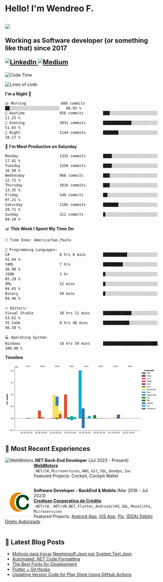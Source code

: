<h1 align="left">Hello! I'm Wendreo F.</h1>

<h2 align="left"><img src="https://user-images.githubusercontent.com/74038190/225813708-98b745f2-7d22-48cf-9150-083f1b00d6c9.gif" width="500px">
  <p>Working as Software developer (or something like that) since 2017</p>
    <p align="left">
      <a href="https://www.linkedin.com/in/wendreof/">
        <img src="https://img.shields.io/badge/linkedin-%230077B5.svg?&style=for-the-badge&logo=linkedin&logoColor=white" alt="LinkedIn"/>
      </a>
      <a href="https://medium.com/@wendreof">
        <img src="https://img.shields.io/badge/Medium-%23000000.svg?style=for-the-badge&logo=Medium&logoColor=white" alt="Medium"/>
      </a>
    </p>
</h2>

<!--START_SECTION:waka-->
![Code Time](http://img.shields.io/badge/Code%20Time-5%2C008%20hrs%2042%20mins-blue)

![Lines of code](https://img.shields.io/badge/From%20Hello%20World%20I%27ve%20Written-6.6%20million%20lines%20of%20code-blue)

**I'm a Night 🦉** 

```text
🌞 Morning                680 commits         ██░░░░░░░░░░░░░░░░░░░░░░░   08.93 % 
🌆 Daytime                856 commits         ███░░░░░░░░░░░░░░░░░░░░░░   11.25 % 
🌃 Evening                3931 commits        █████████████░░░░░░░░░░░░   51.65 % 
🌙 Night                  2144 commits        ███████░░░░░░░░░░░░░░░░░░   28.17 % 
```
📅 **I'm Most Productive on Saturday** 

```text
Monday                   1325 commits        ████░░░░░░░░░░░░░░░░░░░░░   17.41 % 
Tuesday                  1256 commits        ████░░░░░░░░░░░░░░░░░░░░░   16.50 % 
Wednesday                968 commits         ███░░░░░░░░░░░░░░░░░░░░░░   12.72 % 
Thursday                 1016 commits        ███░░░░░░░░░░░░░░░░░░░░░░   13.35 % 
Friday                   549 commits         ██░░░░░░░░░░░░░░░░░░░░░░░   07.21 % 
Saturday                 2185 commits        ███████░░░░░░░░░░░░░░░░░░   28.71 % 
Sunday                   312 commits         █░░░░░░░░░░░░░░░░░░░░░░░░   04.10 % 
```


📊 **This Week I Spent My Time On** 

```text
🕑︎ Time Zone: America/Sao_Paulo

💬 Programming Languages: 
C#                       8 hrs 8 mins        ███████████░░░░░░░░░░░░░░   42.84 % 
YAML                     7 hrs               █████████░░░░░░░░░░░░░░░░   36.90 % 
JSON                     1 hr                █░░░░░░░░░░░░░░░░░░░░░░░░   05.29 % 
XML                      52 mins             █░░░░░░░░░░░░░░░░░░░░░░░░   04.65 % 
Binary                   50 mins             █░░░░░░░░░░░░░░░░░░░░░░░░   04.46 % 

🔥 Editors: 
Visual Studio            10 hrs 11 mins      █████████████░░░░░░░░░░░░   53.62 % 
VS Code                  8 hrs 48 mins       ████████████░░░░░░░░░░░░░   46.38 % 

💻 Operating System: 
Windows                  18 hrs 59 mins      █████████████████████████   100.00 % 
```

**Timeline**

![Lines of Code chart](https://raw.githubusercontent.com/wendreof/wendreof/master/assets/bar_graph.png)


<!--END_SECTION:waka-->

## :briefcase: Most Recent Experiences

[<img align="left" height="94px" width="94px" alt="WebMotors" src="https://e3ba6e8732e83984.cdn.gocache.net/uploads/image/file/1300080/regular_332d4832f6525db120672fca7cb9a19a.png"/>](https://portal.credisan.com.br/)
**.NET Back-End Developer** (Jul 2023 - Present)\
[**WebMotors**](https://www.webmotors.com.br/)<br>
`.NET/C#`, `Microservices`, `AWS`, `Git`, `SQL`, `DevOps`, `Iac`<br>
Featured Projects: Cockpit, Cockpit Wallet
<br><br>

[<img align="left" height="94px" width="94px" alt="Credisan Cooperativa de Crédito" src="images/logo.png"/>](https://portal.credisan.com.br/)
**Software Developer - BackEnd & Mobile** (Mar 2019 - Jul 2023)\
[**Credisan Cooperativa de Crédito**](https://portal.credisan.com.br/)<br>
`.NET/C#`, `.NET/VB.NET`, `Flutter`, `Android/iOS`, `SQL`, `Monoliths`, `Microservices` <br>
Featured Projects: [Android App](https://play.google.com/store/apps/details?id=br.com.credisan), [iOS App](https://apps.apple.com/br/app/credisan-pix/id1531922714), [Pix](https://portal.credisan.com.br/pix/), [(DDA) Débito Direto Autorizado](https://portal.credisan.com.br/pix/)
<br><br>

## :notebook_with_decorative_cover: Latest Blog Posts

<!-- BLOG-POST-LIST:START -->
- [Motivos para trocar Newtonsoft.Json por System.Text.Json](https://medium.com/@wendreof/motivos-para-trocar-newtonsoft-json-por-system-text-json-35b2423219f5?source=rss-c5653a56fd0c------2)
- [Automated .NET Code Formatting](https://medium.com/@wendreof/automated-net-code-formatting-5922aa66afd7?source=rss-c5653a56fd0c------2)
- [The Best Fonts for Development](https://blog.devgenius.io/the-best-fonts-for-development-25b15a748409?source=rss-c5653a56fd0c------2)
- [Flutter + Git Hooks](https://blog.devgenius.io/flutter-git-hooks-19d8141176ac?source=rss-c5653a56fd0c------2)
- [Updating Version Code for Play Store Using GitHub Actions](https://blog.devgenius.io/updating-version-code-for-play-store-using-github-actions-d5ea0f07f6ff?source=rss-c5653a56fd0c------2)
<!-- BLOG-POST-LIST:END -->
